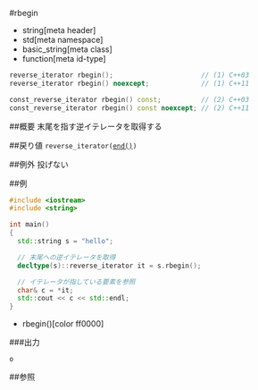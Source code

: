 #rbegin
* string[meta header]
* std[meta namespace]
* basic_string[meta class]
* function[meta id-type]

```cpp
reverse_iterator rbegin();                      // (1) C++03
reverse_iterator rbegin() noexcept;             // (1) C++11

const_reverse_iterator rbegin() const;          // (2) C++03
const_reverse_iterator rbegin() const noexcept; // (2) C++11
```

##概要
末尾を指す逆イテレータを取得する


##戻り値
`reverse_iterator(`[`end()`](end.md)`)`


##例外
投げない


##例
```cpp
#include <iostream>
#include <string>

int main()
{
  std::string s = "hello";

  // 末尾への逆イテレータを取得
  decltype(s)::reverse_iterator it = s.rbegin();

  // イテレータが指している要素を参照
  char& c = *it;
  std::cout << c << std::endl;
}
```
* rbegin()[color ff0000]

###出力
```
o
```

##参照
